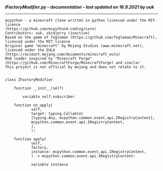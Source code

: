 ***IFactoryModifier.py - documentation - last updated on 16.9.2021 by uuk***
___

    mcpython - a minecraft clone written in python licenced under the MIT-licence 
    (https://github.com/mcpython4-coding/core)
    Contributors: uuk, xkcdjerry (inactive)
    Based on the game of fogleman (https://github.com/fogleman/Minecraft), licenced under the MIT-licence
    Original game "minecraft" by Mojang Studios (www.minecraft.net), licenced under the EULA
    (https://account.mojang.com/documents/minecraft_eula)
    Mod loader inspired by "Minecraft Forge" (https://github.com/MinecraftForge/MinecraftForge) and similar
    This project is not official by mojang and does not relate to it.


    class IFactoryModifier

        function __init__(self)

            variable self.subscriber

        function on_apply(
                self,
                target: typing.Callable[
                [typing.Any, mcpython.common.event.api.IRegistryContent],
                mcpython.common.event.api.IRegistryContent,
                ],
                ):

        function apply(
                self,
                factory,
                instance: mcpython.common.event.api.IRegistryContent,
                ) -> mcpython.common.event.api.IRegistryContent:

                variable instance